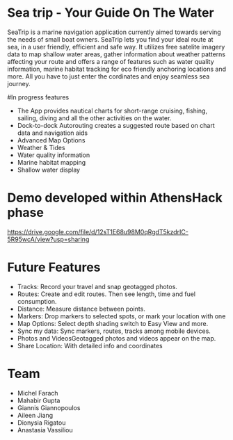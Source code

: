 # Sea trip - Your Guide On The Water
SeaTrip is a marine navigation application currently aimed towards serving the needs of small boat owners. 
SeaTrip lets you find your ideal route at sea, in a user friendly, efficient and safe way. It utilizes free satelite imagery data to map shallow water areas, gather information about weather patterns affecting your route and offers a range of features such as water quality information, marine habitat tracking for eco friendly anchoring locations and more. All you have to just enter the cordinates and enjoy seamless sea journey.

#In progress features
- The App provides nautical charts for short-range cruising, fishing, sailing, diving and all the other activities on the water.
- Dock-to-dock Autorouting creates a suggested route based on chart data and navigation aids
- Advanced Map Options
- Weather & Tides 
- Water quality information
- Marine habitat mapping
- Shallow water display

# Demo developed within AthensHack phase
https://drive.google.com/file/d/12sT1E68u98M0qRgdT5kzdrIC-5R95wcA/view?usp=sharing

# Future Features
- Tracks: Record your travel and snap geotagged photos.
- Routes: Create and edit routes. Then see length, time and fuel consumption.
- Distance: Measure distance between points.
- Markers: Drop markers to selected spots, or mark your location with one
- Map Options: Select depth shading switch to Easy View and more.
- Sync my data: Sync markers, routes, tracks among mobile devices.
- Photos and VideosGeotagged photos and videos appear on the map.
- Share Location: With detailed info and coordinates

# Team
- Michel Farach            
- Mahabir Gupta               
- Giannis Giannopoulos
- Aileen Jiang
- Dionysia Rigatou
- Anastasia Vassiliou






